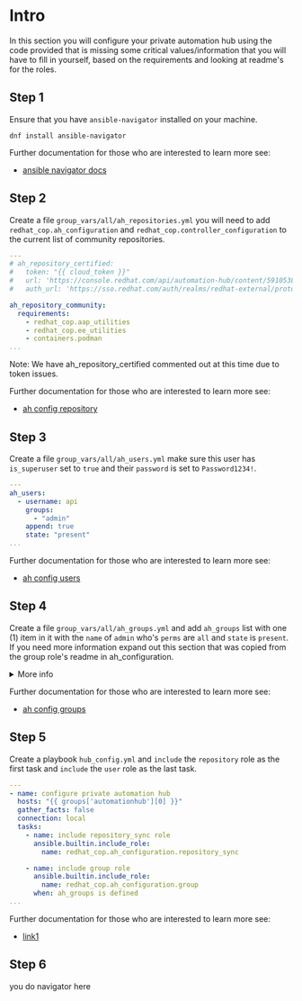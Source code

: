 # Intro

In this section you will configure your private automation hub using the code provided that is missing some critical values/information that you will have to fill in yourself, based on the requirements and looking at readme's for the roles.

## Step 1

Ensure that you have `ansible-navigator` installed on your machine.

```console
dnf install ansible-navigator
```

Further documentation for those who are interested to learn more see:

- [ansible navigator docs](https://ansible-navigator.readthedocs.io/en/latest/installation/#install-ansible-navigator)

## Step 2

Create a file `group_vars/all/ah_repositories.yml` you will need to add `redhat_cop.ah_configuration` and `redhat_cop.controller_configuration` to the current list of community repositories.

```yaml
---
# ah_repository_certified:
#   token: "{{ cloud_token }}"
#   url: 'https://console.redhat.com/api/automation-hub/content/5910538-synclist/'
#   auth_url: 'https://sso.redhat.com/auth/realms/redhat-external/protocol/openid-connect/token'

ah_repository_community:
  requirements:
    - redhat_cop.aap_utilities
    - redhat_cop.ee_utilities
    - containers.podman
...
```

Note: We have ah_repository_certified commented out at this time due to token issues.

Further documentation for those who are interested to learn more see:

- [ah config repository](https://github.com/redhat-cop/ah_configuration/blob/devel/roles/repository/README.md)

## Step 3

Create a file `group_vars/all/ah_users.yml` make sure this user has `is_superuser` set to `true` and their `password` is set to `Password1234!`.

```yaml
---
ah_users:
  - username: api
    groups:
      - "admin"
    append: true
    state: "present"
...
```

Further documentation for those who are interested to learn more see:

- [ah config users](https://github.com/redhat-cop/ah_configuration/blob/devel/roles/user/README.md)

## Step 4

Create a file `group_vars/all/ah_groups.yml` and add `ah_groups` list with one (1) item in it with the `name` of `admin` who's `perms` are `all` and `state` is `present`.
If you need more information expand out this section that was copied from the group role's readme in ah_configuration.

<details>
  <summary>More info</summary>

### Variables

|Variable Name|Default Value|Required|Type|Description|
|:---:|:---:|:---:|:---:|:---:|
|`name`|""|yes|str|Group Name. Must be lower case containing only alphanumeric characters and underscores.|
|`perms`|""|yes|str|The list of permissions to add to or remove from the given group. See below for options.|
|`state`|`present`|no|str|Desired state of the group.|
<!-- |`new_name`|""|yes|str|Setting this option will change the existing name (looked up via the name field.| -->

#### perms

The module accepts the following roles:

- For user management, `add_user`, `change_user`, `delete_user`, and `view_user`.
- For group management, `add_group`, `change_group`, `delete_group`, and `view_group`.
- For collection namespace management, `add_namespace`, `change_namespace`, `upload_to_namespace`, and `delete_namespace`.
- For collection content management, `modify_ansible_repo_content`, and `delete_collection`.
- For remote repository configuration, `change_collectionremote` and `view_collectionremote`.
- For container image management, only with private automation hub v4.3.2
  or later, `change_containernamespace_perms`, `change_container`,
  `change_image_tag`, `create_container`, `push_container`, and `delete_containerrepository`.
- For task management, `change_task`, `view_task`, and `delete_task`.
- You can also grant or revoke all permissions with `*` or `all`.

### Standard Project Data Structure

#### Yaml Example

```yaml
---
ah_groups:
  - name: group1
    state: present
```

</details>

Further documentation for those who are interested to learn more see:

- [ah config groups](https://github.com/redhat-cop/ah_configuration/blob/devel/roles/group/README.md)

## Step 5

Create a playbook `hub_config.yml` and `include` the `repository` role as the first task and `include` the `user` role as the last task.

```yaml
---
- name: configure private automation hub
  hosts: "{{ groups['automationhub'][0] }}"
  gather_facts: false
  connection: local
  tasks:
    - name: include repository_sync role
      ansible.builtin.include_role:
        name: redhat_cop.ah_configuration.repository_sync

    - name: include group role
      ansible.builtin.include_role:
        name: redhat_cop.ah_configuration.group
      when: ah_groups is defined
...
```

Further documentation for those who are interested to learn more see:

- [link1]()

## Step 6

you do navigator here
